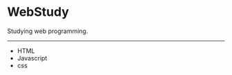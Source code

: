 # WebStudy
Studying web programming. 
<hr/>
<ul>
  <li> HTML</li>
  <li>Javascript</li>
  <li>css</li>
  </ul>
